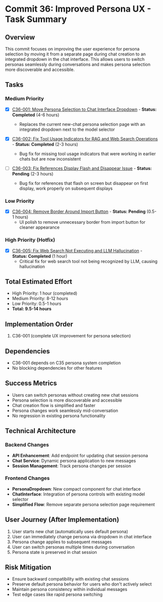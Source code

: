 # Commit 36: Improved Persona UX - Task Summary

## Overview
This commit focuses on improving the user experience for persona selection by moving it from a separate page during chat creation to an integrated dropdown in the chat interface. This allows users to switch personas seamlessly during conversations and makes persona selection more discoverable and accessible.

## Tasks

### Medium Priority
- [x] [C36-001: Move Persona Selection to Chat Interface Dropdown](./C36-001-persona-dropdown-chat-interface.md) - **Status: Completed** (4-6 hours)
  - Replaces the current new-chat persona selection page with an integrated dropdown next to the model selector

- [x] [C36-002: Fix Tool Usage Indicators for RAG and Web Search Operations](./C36-002-fix-tool-usage-indicators.md) - **Status: Completed** (2-3 hours)
  - Bug fix for missing tool usage indicators that were working in earlier chats but are now inconsistent

- [ ] [C36-003: Fix References Display Flash and Disappear Issue](./C36-003-fix-references-display-flash.md) - **Status: Pending** (2-3 hours)
  - Bug fix for references that flash on screen but disappear on first display, work properly on subsequent displays

### Low Priority
- [x] [C36-004: Remove Border Around Import Button](./C36-004-remove-import-button-border.md) - **Status: Pending** (0.5-1 hours)
  - UI polish to remove unnecessary border from import button for cleaner appearance

### High Priority (Hotfix)
- [x] [C36-005: Fix Web Search Not Executing and LLM Hallucination](./C36-005-fix-web-search-hallucination.md) - **Status: Completed** (1 hour)
  - Critical fix for web search tool not being recognized by LLM, causing hallucination

## Total Estimated Effort
- High Priority: 1 hour (completed)
- Medium Priority: 8-12 hours
- Low Priority: 0.5-1 hours
- **Total: 9.5-14 hours**

## Implementation Order
1. C36-001 (complete UX improvement for persona selection)

## Dependencies
- C36-001 depends on C35 persona system completion
- No blocking dependencies for other features

## Success Metrics
- Users can switch personas without creating new chat sessions
- Persona selection is more discoverable and accessible
- Chat creation flow is simplified and faster
- Persona changes work seamlessly mid-conversation
- No regression in existing persona functionality

## Technical Architecture

### Backend Changes
- **API Enhancement**: Add endpoint for updating chat session persona
- **Chat Service**: Dynamic persona application to new messages
- **Session Management**: Track persona changes per session

### Frontend Changes
- **PersonaDropdown**: New compact component for chat interface
- **ChatInterface**: Integration of persona controls with existing model selector
- **Simplified Flow**: Remove separate persona selection page requirement

## User Journey (After Implementation)
1. User starts new chat (automatically uses default persona)
2. User can immediately change persona via dropdown in chat interface
3. Persona change applies to subsequent messages
4. User can switch personas multiple times during conversation
5. Persona state is preserved in chat session

## Risk Mitigation
- Ensure backward compatibility with existing chat sessions
- Preserve default persona behavior for users who don't actively select
- Maintain persona consistency within individual messages
- Test edge cases like rapid persona switching
